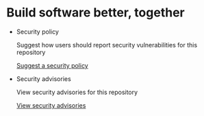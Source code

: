 # Build software better, together

* Security policy

   Suggest how users should report security vulnerabilities for this repository

   [Suggest a security policy](https://github.com/EasybakeSwap/easybake-document/security/policy)

* Security advisories

   View security advisories for this repository

  [View security advisories](https://github.com/EasybakeSwap/easybake-document/security/advisories)

